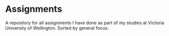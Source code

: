 # Assignments

A repository for all assignments I have done as part of my studies at Victoria University of Wellington. Sorted by general focus.
